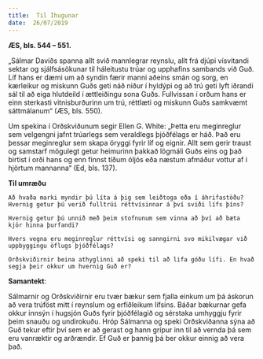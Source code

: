 ```yaml
---
title:  Til Íhugunar
date:  26/07/2019
---
```


**ÆS, bls. 544 – 551.**

„Sálmar Davíðs spanna allt svið mannlegrar reynslu, allt frá djúpi vísvitandi sektar og sjálfsásökunar til háleitustu trúar og upphafins sambands við Guð. Líf hans er dæmi um að syndin færir manni aðeins smán og sorg, en kærleikur og miskunn Guðs geti náð niður í hyldýpi og að trú geti lyft iðrandi sál til að eiga hlutdeild í ættleiðingu sona Guðs. Fullvissan í orðum hans er einn sterkasti vitnisburðurinn um trú, réttlæti og miskunn Guðs samkvæmt sáttmálanum“ (ÆS, bls. 550).

Um spekina í Orðskviðunum segir Ellen G. White: „Þetta eru meginreglur sem velgengni jafnt trúarlegs sem veraldlegs þjóðfélags er háð. Það eru þessar meginreglur sem skapa öryggi fyrir líf og eignir. Allt sem gerir traust og samstarf mögulegt getur heimurinn þakkað lögmáli Guðs eins og það birtist í orði hans og enn finnst tíðum óljós eða næstum afmáður vottur af í hjörtum mannanna“ (Ed, bls. 137).

**Til umræðu**

`Að hvaða marki myndir þú líta á þig sem leiðtoga eða í áhrifastöðu? Hvernig getur þú verið fulltrúi réttvísinnar á því sviði lífs þíns?`

`Hvernig getur þú unnið með þeim stofnunum sem vinna að því að bæta kjör hinna þurfandi?`

`Hvers vegna eru meginreglur réttvísi og sanngirni svo mikilvægar við uppbyggingu öflugs þjóðfélags?`

`Orðskviðirnir beina athyglinni að speki til að lifa góðu lífi. En hvað segja þeir okkur um hvernig Guð er?`

**Samantekt**:

Sálmarnir og Orðskviðirnir eru tvær bækur sem fjalla einkum um þá áskorun að vera trúföst mitt í reynslum og erfiðleikum lífsins. Báðar bækurnar gefa okkur innsýn í hugsjón Guðs fyrir þjóðfélagið og sérstaka umhyggju fyrir þeim snauðu og undirokuðu. Hróp Sálmanna og speki Orðskviðanna sýna að Guð tekur eftir því sem er að gerast og hann grípur inn til að vernda þá sem eru vanræktir og arðrændir. Ef Guð er þannig þá ber okkur einnig að vera það.